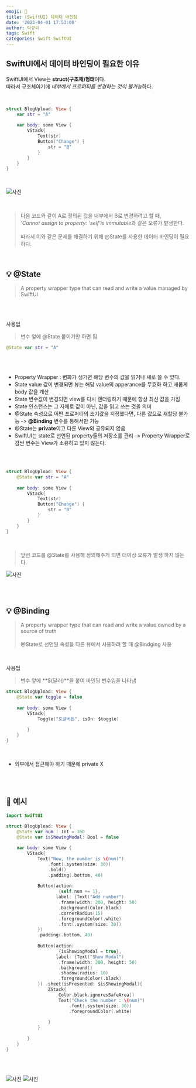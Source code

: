 ```yaml
---
emoji: 🐌
title: (SwiftUI) 데이터 바인딩
date: '2023-04-01 17:53:00'
author: 박규리
tags: Swift
categories: Swift SwiftUI
---
```


## SwiftUI에서 데이터 바인딩이 필요한 이유

SwiftUI에서 View는 **struct(구조체)형태**이다. </br>
따라서 구조체이기에 *내부에서 프로퍼티를 변경하는 것이 불가능*하다. </br>

</br>

```swift
struct BlogUpload: View {
    var str = "A"
    
    var body: some View {
        VStack{
            Text(str)
            Button("Change") {
                str = "B"
            }
        }
    }
}
```
</br>

![사진](./binding1.png)

</br>

> 다음 코드와 같이 A로 정의된 값을 내부에서 B로 변경하려고 할 때, </br>
> *'Cannot assign to property: 'self'is immutable*과 같은 오류가 발생한다. </br>
> </br>
> 따라서 이와 같은 문제를 해결하기 위해 @State를 사용한 데이터 바인딩이 필요하다. </br>
</br>

## 💡 @State
> A property wrapper type that can read and write a value managed by SwiftUI </br>
</br>
</br>

사용법 </br>
> 변수 앞에 @State 붙이기만 하면 됨 </br>

```swift
@State var str = "A"
```

</br>
</br>

* Property Wrapper : 변화가 생기면 해당 변수의 값을 읽거나 새로 쓸 수 있다.
* State value 값이 변경되면 뷰는 해당 value의 apperance를 무효화 하고 새롭게 body 값을 계산
* State 변수값이 변경되면 view를 다시 랜더링하기 때문에 항상 최신 값을 가짐
* State 인스턴스는 그 자체로 값이 아닌, 값을 읽고 쓰는 것을 의미
* @State 속성으로 어떤 프로퍼티의 초기값을 지정했다면, 다른 값으로 재할당 불가능 -> **@Binding** 변수를 통해서만 가능  
* @State는 **private**이고 다른 View와 공유되지 않음
* SwiftUI는 state로 선언된 property들의 저장소를 관리 -> Property Wrapper로 감싼 변수는 View가 소유하고 있지 않는다.

</br>
</br>

```swift
struct BlogUpload: View {
    @State var str = "A"
    
    var body: some View {
        VStack{
            Text(str)
            Button("Change") {
                str = "B"
            }
        }
    }
}
```
</br>

> 앞선 코드를 @State를 사용해 정의해주게 되면 더이상 오류가 발생 하지 않는다. </br>

![사진](./binding2.png)

</br>
</br>

## 💡 @Binding

> A property wrapper type that can read and write a value owned by a source of truth </br>
> </br>
> @State로 선언된 속성을 다른 뷰에서 사용하려 할 때 @Bindging 사용 </br>

</br>

사용법 </br>
> 변수 앞에 **$(달러)**을 붙여 바인딩 변수임을 나타냄 </br>

```swift
struct BlogUpload: View {
    @State var toggle = false
    
    var body: some View {
        VStack{
            Toggle("토글버튼", isOn: $toggle)
            
        }
    }
}
```

</br>

* 외부에서 접근해야 하기 때문에 private X

</br>
</br>

## 👀 예시

```swift
import SwiftUI

struct BlogUpload: View {
    @State var num : Int = 160
    @State var isShowingModal: Bool = false
    
    var body: some View {
        VStack{
            Text("Now, the number is \(num)")
                .font(.system(size: 30))
                .bold()
                .padding(.bottom, 40)
            
            Button(action:
                    {self.num += 1},
                   label: {Text("Add number")
                    .frame(width: 200, height: 50)
                    .background(Color.black)
                    .cornerRadius(15)
                    .foregroundColor(.white)
                    .font(.system(size: 20))
            })
            .padding(.bottom, 40)
            
            Button(action:
                    {isShowingModal = true},
                   label: {Text("Show Modal")
                    .frame(width: 200, height: 50)
                    .background()
                    .shadow(radius: 10)
                    .foregroundColor(.black)
            }) .sheet(isPresented: $isShowingModal){
                ZStack{
                    Color.black.ignoresSafeArea()
                    Text("Check the number : \(num)")
                        .font(.system(size: 30))
                        .foregroundColor(.white)
                    
                }
            }
            
        }
    }
}
```
</br>
</br>

![사진](./binding3.png)
![사진](./binding4.png)

</br>
</br>

```toc
```